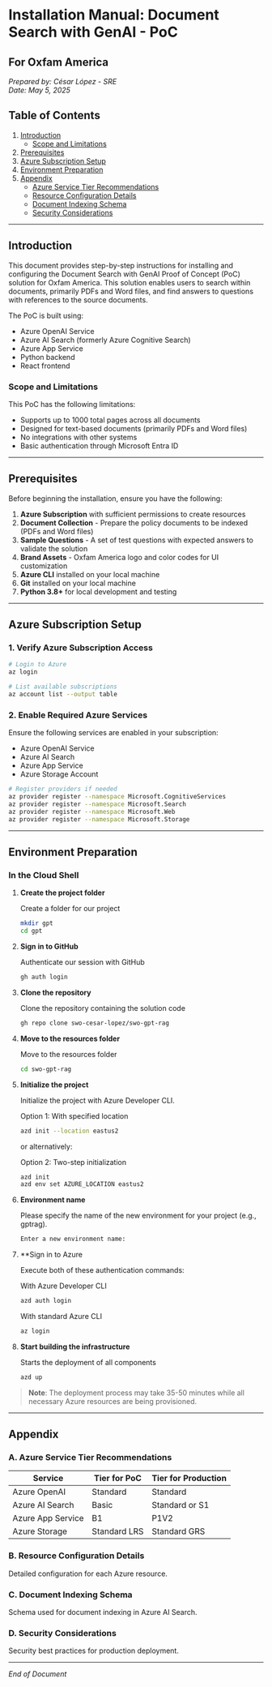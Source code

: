 # Installation Manual: Document Search with GenAI - PoC
## For Oxfam America

*Prepared by: César López - SRE*  
*Date: May 5, 2025*

## Table of Contents
1. [Introduction](#introduction)
   - [Scope and Limitations](#scope-and-limitations)
2. [Prerequisites](#prerequisites)
3. [Azure Subscription Setup](#azure-subscription-setup)
4. [Environment Preparation](#environment-preparation)
5. [Appendix](#appendix)
   - [Azure Service Tier Recommendations](#a-azure-service-tier-recommendations)
   - [Resource Configuration Details](#b-resource-configuration-details)
   - [Document Indexing Schema](#c-document-indexing-schema)
   - [Security Considerations](#d-security-considerations)

---

## Introduction

This document provides step-by-step instructions for installing and configuring the Document Search with GenAI Proof of Concept (PoC) solution for Oxfam America. This solution enables users to search within documents, primarily PDFs and Word files, and find answers to questions with references to the source documents.

The PoC is built using:
- Azure OpenAI Service
- Azure AI Search (formerly Azure Cognitive Search)
- Azure App Service
- Python backend
- React frontend

### Scope and Limitations

This PoC has the following limitations:
- Supports up to 1000 total pages across all documents
- Designed for text-based documents (primarily PDFs and Word files)
- No integrations with other systems
- Basic authentication through Microsoft Entra ID

---

## Prerequisites

Before beginning the installation, ensure you have the following:

1. **Azure Subscription** with sufficient permissions to create resources
2. **Document Collection** - Prepare the policy documents to be indexed (PDFs and Word files)
3. **Sample Questions** - A set of test questions with expected answers to validate the solution
4. **Brand Assets** - Oxfam America logo and color codes for UI customization
5. **Azure CLI** installed on your local machine
6. **Git** installed on your local machine
7. **Python 3.8+** for local development and testing

---

## Azure Subscription Setup

### 1. Verify Azure Subscription Access
   
```bash
# Login to Azure
az login

# List available subscriptions
az account list --output table 
```

### 2. Enable Required Azure Services

Ensure the following services are enabled in your subscription:

- Azure OpenAI Service
- Azure AI Search
- Azure App Service
- Azure Storage Account
   
```bash
# Register providers if needed
az provider register --namespace Microsoft.CognitiveServices
az provider register --namespace Microsoft.Search
az provider register --namespace Microsoft.Web
az provider register --namespace Microsoft.Storage
```

---

## Environment Preparation

### In the Cloud Shell

1. **Create the project folder**

   Create a folder for our project

   ```sh
   mkdir gpt
   cd gpt
   ```

2. **Sign in to GitHub**
   
   Authenticate our session with GitHub

   ```sh
   gh auth login
   ```

3. **Clone the repository**
   
   Clone the repository containing the solution code

   ```sh
   gh repo clone swo-cesar-lopez/swo-gpt-rag
   ```

4. **Move to the resources folder**

   Move to the resources folder

   ```sh
   cd swo-gpt-rag
   ```

5. **Initialize the project**
   
   Initialize the project with Azure Developer CLI. 

   Option 1: With specified location

   ```sh
   azd init --location eastus2
   ```
   
   or alternatively:
   
   Option 2: Two-step initialization
   ```sh
   azd init
   azd env set AZURE_LOCATION eastus2
   ```

6. **Environment name**

   Please specify the name of the new environment for your project (e.g., gptrag).

   ```sh
   Enter a new environment name: 
   ```

7. **Sign in to Azure 

   Execute both of these authentication commands: 

   With Azure Developer CLI

   ```sh
   azd auth login
   ```
   
   With standard Azure CLI
   ```sh
   az login
   ```

6. **Start building the infrastructure**

   Starts the deployment of all components
   ```sh
   azd up
   ```

> **Note**: The deployment process may take 35-50 minutes while all necessary Azure resources are being provisioned.
---
## Appendix

### A. Azure Service Tier Recommendations

| Service | Tier for PoC | Tier for Production |
|---------|--------------|---------------------|
| Azure OpenAI | Standard | Standard |
| Azure AI Search | Basic | Standard or S1 |
| Azure App Service | B1 | P1V2 |
| Azure Storage | Standard LRS | Standard GRS |

### B. Resource Configuration Details

Detailed configuration for each Azure resource.

### C. Document Indexing Schema

Schema used for document indexing in Azure AI Search.

### D. Security Considerations

Security best practices for production deployment.

---

*End of Document*
